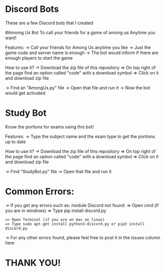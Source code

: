 # Discord Bots
These are a few Discord bots that I created

#Amomg Us Bot
To call your friends for a game of among us Anytime you want!

Features:
-> Call your friends for Among Us anytime you like
-> Just the game code and server name is enough
-> The bot would inform if there are enough players to start the game

How to use it?
-> Download the zip file of this repository
    => On top right of the page find an option called "code" with a download symbol
    => Click on it and download zip file

-> Find an "AmongUs.py" file
-> Open that file and run it
-> Now the bot would get activated

# Study Bot
Know the portions for exams using this bot!

Features:
-> Type the subject name and the exam type to get the portions up to date

How to use it?
-> Download the zip file of this repository
    => On top right of the page find an option called "code" with a download symbol
    => Click on it and download zip file

-> Find "StudyBot.py" file
-> Open that file and run it

# Common Errors:
-> If you get any errors such as: module Discord not found:
    => Open cmd (if you are in windows)
    => Type pip install discord.py
    
    => Open Terminal (if you are on mac on linux)
    => Type sudo apt-get install python3-discord.py or pip3 install discord.py
 
-> For any other errors found, please feel free to post it in the issues column here

# THANK YOU!
